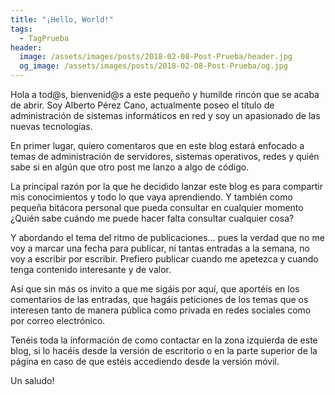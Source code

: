 ```yaml
---
title: "¡Hello, World!"
tags:
  - TagPrueba
header:
  image: /assets/images/posts/2018-02-08-Post-Prueba/header.jpg
  og_image: /assets/images/posts/2018-02-08-Post-Prueba/og.jpg
---
```


Hola a tod@s, bienvenid@s a este pequeño y humilde rincón que se acaba de abrir. Soy Alberto Pérez Cano, actualmente poseo el título de administración de sistemas informáticos en red y soy un apasionado de las nuevas tecnologías.

En primer lugar, quiero comentaros que en este blog estará enfocado a temas de administración de servidores, sistemas operativos, redes y quién sabe si en algún que otro post me lanzo a algo de código.

La principal razón por la que he decidido lanzar este blog es para compartir mis conocimientos y todo lo que vaya aprendiendo. Y también como pequeña bitácora personal que pueda consultar en cualquier momento ¿Quién sabe cuándo me puede hacer falta consultar cualquier cosa?

Y abordando el tema del ritmo de publicaciones… pues la verdad que no me voy a marcar una fecha para publicar, ni tantas entradas a la semana, no voy a escribir por escribir. Prefiero publicar cuando me apetezca y cuando tenga contenido interesante y de valor.

Así que sin más os invito a que me sigáis por aquí, que aportéis en los comentarios de las entradas, que hagáis peticiones de los temas que os interesen tanto de manera pública como privada en redes sociales como por correo electrónico.

Tenéis toda la información de como contactar en la zona izquierda de este blog, si lo hacéis desde la versión de escritorio o en la parte superior de la página en caso de que estéis accediendo desde la versión móvil.

Un saludo!